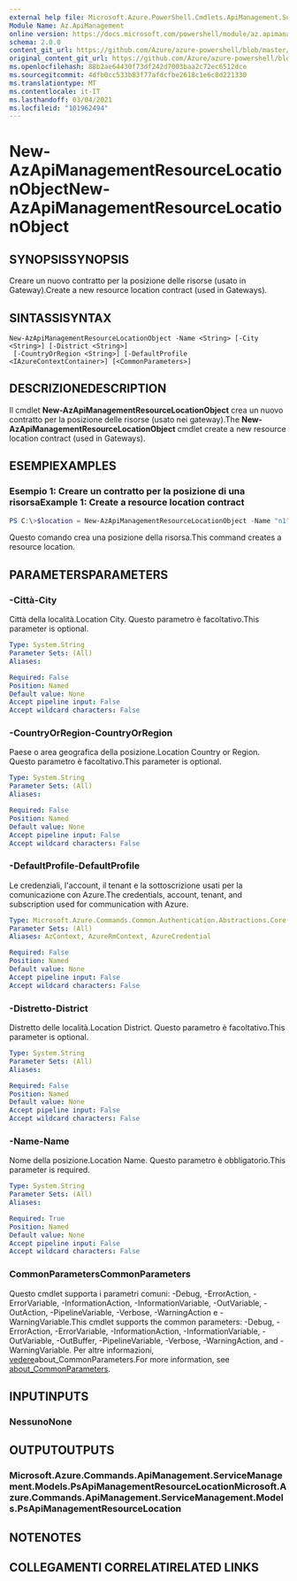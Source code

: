 ```yaml
---
external help file: Microsoft.Azure.PowerShell.Cmdlets.ApiManagement.ServiceManagement.dll-Help.xml
Module Name: Az.ApiManagement
online version: https://docs.microsoft.com/powershell/module/az.apimanagement/new-azapimanagementresourcelocationobject
schema: 2.0.0
content_git_url: https://github.com/Azure/azure-powershell/blob/master/src/ApiManagement/ApiManagement/help/New-AzApiManagementResourceLocationObject.md
original_content_git_url: https://github.com/Azure/azure-powershell/blob/master/src/ApiManagement/ApiManagement/help/New-AzApiManagementResourceLocationObject.md
ms.openlocfilehash: 88b2ae64430f73df242d7003baa2c72ec6512dce
ms.sourcegitcommit: 4dfb0cc533b83f77afdcfbe2618c1e6c8d221330
ms.translationtype: MT
ms.contentlocale: it-IT
ms.lasthandoff: 03/04/2021
ms.locfileid: "101962494"
---
```

# <span data-ttu-id="232cf-101">New-AzApiManagementResourceLocationObject</span><span class="sxs-lookup"><span data-stu-id="232cf-101">New-AzApiManagementResourceLocationObject</span></span>

## <span data-ttu-id="232cf-102">SYNOPSIS</span><span class="sxs-lookup"><span data-stu-id="232cf-102">SYNOPSIS</span></span>
<span data-ttu-id="232cf-103">Creare un nuovo contratto per la posizione delle risorse (usato in Gateway).</span><span class="sxs-lookup"><span data-stu-id="232cf-103">Create a new resource location contract (used in Gateways).</span></span>

## <span data-ttu-id="232cf-104">SINTASSI</span><span class="sxs-lookup"><span data-stu-id="232cf-104">SYNTAX</span></span>

```
New-AzApiManagementResourceLocationObject -Name <String> [-City <String>] [-District <String>]
 [-CountryOrRegion <String>] [-DefaultProfile <IAzureContextContainer>] [<CommonParameters>]
```

## <span data-ttu-id="232cf-105">DESCRIZIONE</span><span class="sxs-lookup"><span data-stu-id="232cf-105">DESCRIPTION</span></span>
<span data-ttu-id="232cf-106">Il cmdlet **New-AzApiManagementResourceLocationObject** crea un nuovo contratto per la posizione delle risorse (usato nei gateway).</span><span class="sxs-lookup"><span data-stu-id="232cf-106">The **New-AzApiManagementResourceLocationObject** cmdlet create a new resource location contract (used in Gateways).</span></span>

## <span data-ttu-id="232cf-107">ESEMPI</span><span class="sxs-lookup"><span data-stu-id="232cf-107">EXAMPLES</span></span>

### <span data-ttu-id="232cf-108">Esempio 1: Creare un contratto per la posizione di una risorsa</span><span class="sxs-lookup"><span data-stu-id="232cf-108">Example 1: Create a resource location contract</span></span>
```powershell
PS C:\>$location = New-AzApiManagementResourceLocationObject -Name "n1" -City "c1" -District "d1" -CountryOrRegion "r1"
```

<span data-ttu-id="232cf-109">Questo comando crea una posizione della risorsa.</span><span class="sxs-lookup"><span data-stu-id="232cf-109">This command creates a resource location.</span></span>

## <span data-ttu-id="232cf-110">PARAMETERS</span><span class="sxs-lookup"><span data-stu-id="232cf-110">PARAMETERS</span></span>

### <span data-ttu-id="232cf-111">-Città</span><span class="sxs-lookup"><span data-stu-id="232cf-111">-City</span></span>
<span data-ttu-id="232cf-112">Città della località.</span><span class="sxs-lookup"><span data-stu-id="232cf-112">Location City.</span></span>
<span data-ttu-id="232cf-113">Questo parametro è facoltativo.</span><span class="sxs-lookup"><span data-stu-id="232cf-113">This parameter is optional.</span></span>

```yaml
Type: System.String
Parameter Sets: (All)
Aliases:

Required: False
Position: Named
Default value: None
Accept pipeline input: False
Accept wildcard characters: False
```

### <span data-ttu-id="232cf-114">-CountryOrRegion</span><span class="sxs-lookup"><span data-stu-id="232cf-114">-CountryOrRegion</span></span>
<span data-ttu-id="232cf-115">Paese o area geografica della posizione.</span><span class="sxs-lookup"><span data-stu-id="232cf-115">Location Country or Region.</span></span>
<span data-ttu-id="232cf-116">Questo parametro è facoltativo.</span><span class="sxs-lookup"><span data-stu-id="232cf-116">This parameter is optional.</span></span>

```yaml
Type: System.String
Parameter Sets: (All)
Aliases:

Required: False
Position: Named
Default value: None
Accept pipeline input: False
Accept wildcard characters: False
```

### <span data-ttu-id="232cf-117">-DefaultProfile</span><span class="sxs-lookup"><span data-stu-id="232cf-117">-DefaultProfile</span></span>
<span data-ttu-id="232cf-118">Le credenziali, l'account, il tenant e la sottoscrizione usati per la comunicazione con Azure.</span><span class="sxs-lookup"><span data-stu-id="232cf-118">The credentials, account, tenant, and subscription used for communication with Azure.</span></span>

```yaml
Type: Microsoft.Azure.Commands.Common.Authentication.Abstractions.Core.IAzureContextContainer
Parameter Sets: (All)
Aliases: AzContext, AzureRmContext, AzureCredential

Required: False
Position: Named
Default value: None
Accept pipeline input: False
Accept wildcard characters: False
```

### <span data-ttu-id="232cf-119">-Distretto</span><span class="sxs-lookup"><span data-stu-id="232cf-119">-District</span></span>
<span data-ttu-id="232cf-120">Distretto delle località.</span><span class="sxs-lookup"><span data-stu-id="232cf-120">Location District.</span></span>
<span data-ttu-id="232cf-121">Questo parametro è facoltativo.</span><span class="sxs-lookup"><span data-stu-id="232cf-121">This parameter is optional.</span></span>

```yaml
Type: System.String
Parameter Sets: (All)
Aliases:

Required: False
Position: Named
Default value: None
Accept pipeline input: False
Accept wildcard characters: False
```

### <span data-ttu-id="232cf-122">-Name</span><span class="sxs-lookup"><span data-stu-id="232cf-122">-Name</span></span>
<span data-ttu-id="232cf-123">Nome della posizione.</span><span class="sxs-lookup"><span data-stu-id="232cf-123">Location Name.</span></span>
<span data-ttu-id="232cf-124">Questo parametro è obbligatorio.</span><span class="sxs-lookup"><span data-stu-id="232cf-124">This parameter is required.</span></span>

```yaml
Type: System.String
Parameter Sets: (All)
Aliases:

Required: True
Position: Named
Default value: None
Accept pipeline input: False
Accept wildcard characters: False
```

### <span data-ttu-id="232cf-125">CommonParameters</span><span class="sxs-lookup"><span data-stu-id="232cf-125">CommonParameters</span></span>
<span data-ttu-id="232cf-126">Questo cmdlet supporta i parametri comuni: -Debug, -ErrorAction, -ErrorVariable, -InformationAction, -InformationVariable, -OutVariable, -OutAction, -PipelineVariable, -Verbose, -WarningAction e -WarningVariable.</span><span class="sxs-lookup"><span data-stu-id="232cf-126">This cmdlet supports the common parameters: -Debug, -ErrorAction, -ErrorVariable, -InformationAction, -InformationVariable, -OutVariable, -OutBuffer, -PipelineVariable, -Verbose, -WarningAction, and -WarningVariable.</span></span> <span data-ttu-id="232cf-127">Per altre informazioni, [vedere](http://go.microsoft.com/fwlink/?LinkID=113216)about_CommonParameters.</span><span class="sxs-lookup"><span data-stu-id="232cf-127">For more information, see [about_CommonParameters](http://go.microsoft.com/fwlink/?LinkID=113216).</span></span>

## <span data-ttu-id="232cf-128">INPUT</span><span class="sxs-lookup"><span data-stu-id="232cf-128">INPUTS</span></span>

### <span data-ttu-id="232cf-129">Nessuno</span><span class="sxs-lookup"><span data-stu-id="232cf-129">None</span></span>

## <span data-ttu-id="232cf-130">OUTPUT</span><span class="sxs-lookup"><span data-stu-id="232cf-130">OUTPUTS</span></span>

### <span data-ttu-id="232cf-131">Microsoft.Azure.Commands.ApiManagement.ServiceManagement.Models.PsApiManagementResourceLocation</span><span class="sxs-lookup"><span data-stu-id="232cf-131">Microsoft.Azure.Commands.ApiManagement.ServiceManagement.Models.PsApiManagementResourceLocation</span></span>

## <span data-ttu-id="232cf-132">NOTE</span><span class="sxs-lookup"><span data-stu-id="232cf-132">NOTES</span></span>

## <span data-ttu-id="232cf-133">COLLEGAMENTI CORRELATI</span><span class="sxs-lookup"><span data-stu-id="232cf-133">RELATED LINKS</span></span>
